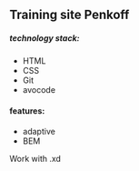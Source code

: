 ## Training site Penkoff

#####  technology stack:
  - HTML
  - CSS
  - Git
  - avocode

#### features:
  - adaptive 
  - BEM 

  Work with .xd